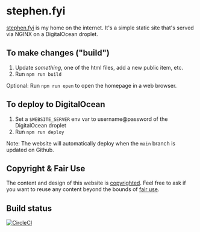 # stephen.fyi

[stephen.fyi](https://stephen.fyi) is my home on the internet. It's a simple static site that's served via NGINX
on a DigitalOcean droplet.

## To make changes ("build")

1. Update *something*, one of the html files, add a new public item, etc.
2. Run `npm run build`

Optional: 
Run `npm run open` to open the homepage in a web browser.


## To deploy to DigitalOcean

1. Set a `$WEBSITE_SERVER` env var to username@password of the DigitalOcean droplet
2. Run `npm run deploy`

Note:
The website will automatically deploy when the `main` branch is updated on Github.


## Copyright & Fair Use

The content and design of this website is [copyrighted](https://www.copyright.gov/help/faq/faq-general.html#mywork). Feel 
free to ask if you want to reuse any content beyond the bounds of [fair use](https://www.copyright.gov/fair-use/more-info.html).

## Build status

[![CircleCI](https://circleci.com/gh/smeriwether/stephen.fyi.svg?style=svg)](https://circleci.com/gh/smeriwether/stephen.fyi)
